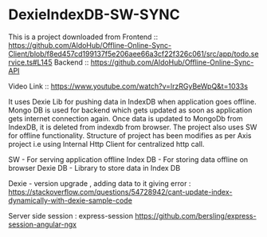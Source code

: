 # DexieIndexDB-SW-SYNC

This is a project downloaded from 
Frontend :: https://github.com/AldoHub/Offline-Online-Sync-Client/blob/f8ed457cd199137f5e206aee66a3cf22f326c061/src/app/todo.service.ts#L145
Backend :: https://github.com/AldoHub/Offline-Online-Sync-API

Video Link :: https://www.youtube.com/watch?v=lrzRGyBeWpQ&t=1033s

It uses Dexie Lib for pushing data in IndexDB when application goes offline.
Mongo DB is used for backend which gets updated as soon as application gets internet connection again.
Once data is updated to MongoDb from IndexDB, it is deleted from indexdb from browser.
The project also uses SW for offline functionality.
Structure of project has been modifies as per Axis project i.e using Internal Http Client for centralized http call.

SW - For serving application offline
Index DB - For storing data offline on browser
Dexie DB - Library to store data in Index DB


Dexie - version upgrade , adding data to it giving error :
https://stackoverflow.com/questions/54728942/cant-update-index-dynamically-with-dexie-sample-code


Server side session : express-session
https://github.com/bersling/express-session-angular-ngx 